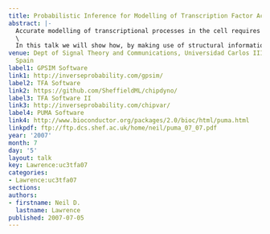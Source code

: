 ```yaml
---
title: Probabilistic Inference for Modelling of Transcription Factor Activity
abstract: |-
  Accurate modelling of transcriptional processes in the cell requires the knowledge of a number of key biological quantities. In practice many of them are difficult to measure in vivo. For example, it is very hard to measure the active concentration levels of the transcription factor proteins that drive the process.\
  \
  In this talk we will show how, by making use of structural information about the interaction network (e.g. arising form ChIP-chip data), transcription factor activities can estimated using probabilistic inference. We propose two different probabilistic models: a simple linear model with Kalman filter based dynamics for genome/transcriptome wide studies and a differential equation based Gaussian process model with a more physically realistic parameterisation for smaller interaction networks.
venue: Dept of Signal Theory and Communications, Universidad Carlos III de Madrid,
  Spain
label1: GPSIM Software
link1: http://inverseprobability.com/gpsim/
label2: TFA Software
link2: https://github.com/SheffieldML/chipdyno/
label3: TFA Software II
link3: http://inverseprobability.com/chipvar/
label4: PUMA Software
link4: http://www.bioconductor.org/packages/2.0/bioc/html/puma.html
linkpdf: ftp://ftp.dcs.shef.ac.uk/home/neil/puma_07_07.pdf
year: '2007'
month: 7
day: '5'
layout: talk
key: Lawrence:uc3tfa07
categories:
- Lawrence:uc3tfa07
sections: 
authors:
- firstname: Neil D.
  lastname: Lawrence
published: 2007-07-05
---
```

